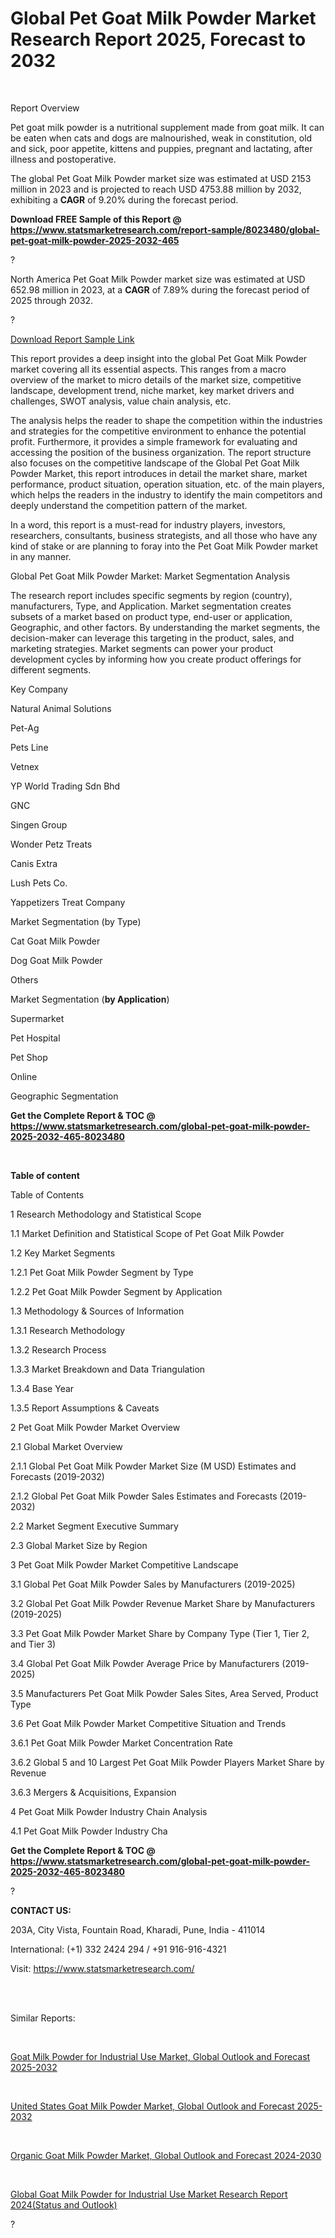 <h1>Global Pet Goat Milk Powder Market Research Report 2025, Forecast to 2032</h1><br/><p>Report Overview</p>
 
 
 
 <p>Pet goat milk powder is a nutritional supplement made from goat milk. It can be eaten when cats and dogs are malnourished, weak in constitution, old and sick, poor appetite, kittens and puppies, pregnant and lactating, after illness and postoperative.</p>
 
 
 
 <p>The global Pet Goat Milk Powder market size was estimated at USD 2153 million in 2023 and is projected to reach USD 4753.88 million by 2032, exhibiting a <strong>CAGR</strong> of 9.20% during the forecast period.</p>
 
 
 
 <div><b>Download FREE Sample of this Report @ <a href="https://www.statsmarketresearch.com/download-free-sample/8023480/global-pet-goat-milk-powder-2025-2032-465">https://www.statsmarketresearch.com/report-sample/8023480/global-pet-goat-milk-powder-2025-2032-465</a></b></div>
 
 
 
 <p>? </p>
 
 
 
 <p>North America Pet Goat Milk Powder market size was estimated at USD 652.98 million in 2023, at a <strong>CAGR</strong> of 7.89% during the forecast period of 2025 through 2032.</p>
 
 
 
 <p>? </p>
 
 
 
 <p><a href="https://www.statsmarketresearch.com/download-free-sample/8023480/global-pet-goat-milk-powder-2025-2032-465">Download Report Sample Link</a></p>
 
 
 
 <p>This report provides a deep insight into the global Pet Goat Milk Powder market covering all its essential aspects. This ranges from a macro overview of the market to micro details of the market size, competitive landscape, development trend, niche market, key market drivers and challenges, SWOT analysis, value chain analysis, etc.</p>
 
 
 
 <p>The analysis helps the reader to shape the competition within the industries and strategies for the competitive environment to enhance the potential profit. Furthermore, it provides a simple framework for evaluating and accessing the position of the business organization. The report structure also focuses on the competitive landscape of the Global Pet Goat Milk Powder Market, this report introduces in detail the market share, market performance, product situation, operation situation, etc. of the main players, which helps the readers in the industry to identify the main competitors and deeply understand the competition pattern of the market.</p>
 
 
 
 <p>In a word, this report is a must-read for industry players, investors, researchers, consultants, business strategists, and all those who have any kind of stake or are planning to foray into the Pet Goat Milk Powder market in any manner.</p>
 
 
 
 <p>Global Pet Goat Milk Powder Market: Market Segmentation Analysis</p>
 
 
 
 <p>The research report includes specific segments by region (country), manufacturers, Type, and Application. Market segmentation creates subsets of a market based on product type, end-user or application, Geographic, and other factors. By understanding the market segments, the decision-maker can leverage this targeting in the product, sales, and marketing strategies. Market segments can power your product development cycles by informing how you create product offerings for different segments.</p>
 
 
 
 <p>Key Company</p>
 
 
 
 <p>Natural Animal Solutions</p>
 
 
 
 <p>Pet-Ag</p>
 
 
 
 <p>Pets Line</p>
 
 
 
 <p>Vetnex</p>
 
 
 
 <p>YP World Trading Sdn Bhd</p>
 
 
 
 <p>GNC</p>
 
 
 
 <p>Singen Group</p>
 
 
 
 <p>Wonder Petz Treats</p>
 
 
 
 <p>Canis Extra</p>
 
 
 
 <p>Lush Pets Co.</p>
 
 
 
 <p>Yappetizers Treat Company</p>
 
 
 
 <p>Market Segmentation (by Type)</p>
 
 
 
 <p>Cat Goat Milk Powder</p>
 
 
 
 <p>Dog Goat Milk Powder</p>
 
 
 
 <p>Others</p>
 
 
 
 <p>Market Segmentation (<strong>by Application</strong>)</p>
 
 
 
 <p>Supermarket</p>
 
 
 
 <p>Pet Hospital</p>
 
 
 
 <p>Pet Shop</p>
 
 
 
 <p>Online</p>
 
 
 
 <p>Geographic Segmentation</p>
 
 
 
 <div><b>Get the Complete Report & TOC @ <a href="https://www.statsmarketresearch.com/global-pet-goat-milk-powder-2025-2032-465-8023480">https://www.statsmarketresearch.com/global-pet-goat-milk-powder-2025-2032-465-8023480</a></b></div>
 
 
 
 <p><br />
 
 <b>Table of content</b></p>
 
 
 
 <p>Table of Contents<br />
 
 1 Research Methodology and Statistical Scope<br />
 
 1.1 Market Definition and Statistical Scope of Pet Goat Milk Powder<br />
 
 1.2 Key Market Segments<br />
 
 1.2.1 Pet Goat Milk Powder Segment by Type<br />
 
 1.2.2 Pet Goat Milk Powder Segment by Application<br />
 
 1.3 Methodology & Sources of Information<br />
 
 1.3.1 Research Methodology<br />
 
 1.3.2 Research Process<br />
 
 1.3.3 Market Breakdown and Data Triangulation<br />
 
 1.3.4 Base Year<br />
 
 1.3.5 Report Assumptions & Caveats<br />
 
 2 Pet Goat Milk Powder Market Overview<br />
 
 2.1 Global Market Overview<br />
 
 2.1.1 Global Pet Goat Milk Powder Market Size (M USD) Estimates and Forecasts (2019-2032)<br />
 
 2.1.2 Global Pet Goat Milk Powder Sales Estimates and Forecasts (2019-2032)<br />
 
 2.2 Market Segment Executive Summary<br />
 
 2.3 Global Market Size by Region<br />
 
 3 Pet Goat Milk Powder Market Competitive Landscape<br />
 
 3.1 Global Pet Goat Milk Powder Sales by Manufacturers (2019-2025)<br />
 
 3.2 Global Pet Goat Milk Powder Revenue Market Share by Manufacturers (2019-2025)<br />
 
 3.3 Pet Goat Milk Powder Market Share by Company Type (Tier 1, Tier 2, and Tier 3)<br />
 
 3.4 Global Pet Goat Milk Powder Average Price by Manufacturers (2019-2025)<br />
 
 3.5 Manufacturers Pet Goat Milk Powder Sales Sites, Area Served, Product Type<br />
 
 3.6 Pet Goat Milk Powder Market Competitive Situation and Trends<br />
 
 3.6.1 Pet Goat Milk Powder Market Concentration Rate<br />
 
 3.6.2 Global 5 and 10 Largest Pet Goat Milk Powder Players Market Share by Revenue<br />
 
 3.6.3 Mergers & Acquisitions, Expansion<br />
 
 4 Pet Goat Milk Powder Industry Chain Analysis<br />
 
 4.1 Pet Goat Milk Powder Industry Cha</p>
 
 
 
 <div><b>Get the Complete Report & TOC @ <a href="https://www.statsmarketresearch.com/global-pet-goat-milk-powder-2025-2032-465-8023480">https://www.statsmarketresearch.com/global-pet-goat-milk-powder-2025-2032-465-8023480</a></b></div>
 
 
 
 <p>? </p>
 
 
 
 <p><b>CONTACT US:</b><br />
 
 203A, City Vista, Fountain Road, Kharadi, Pune, India - 411014<br />
 
 International: (+1) 332 2424 294 / +91 916-916-4321<br />
 
 Visit: <a href="https://www.statsmarketresearch.com/">https://www.statsmarketresearch.com/</a><br />
 
 <br />
 
 <br />
 
 Similar Reports:<br />
 
 <br />
 
 <a href="https://www.statsmarketresearch.com/global-goat-milk-powder-for-industrial-use-forecast-2025-2032-731-8035625">Goat Milk Powder for Industrial Use Market, Global Outlook and Forecast 2025-2032</a><br />
 
 <br />
 
 <a href="https://www.statsmarketresearch.com/global-united-states-goat-milk-powder-forecast-2025-2032-961-8030822">United States Goat Milk Powder Market, Global Outlook and Forecast 2025-2032</a><br />
 
 <br />
 
 <a href="https://www.statsmarketresearch.com/global-organic-goat-milk-powder-forecast-2024-2030-290-7974881">Organic Goat Milk Powder Market, Global Outlook and Forecast 2024-2030</a><br />
 
 <br />
 
 <a href="https://www.statsmarketresearch.com/global-goat-milk-powder-for-industrial-use-2024-236-7906098">Global Goat Milk Powder for Industrial Use Market Research Report 2024(Status and Outlook)</a><br />
 
 ? </p>